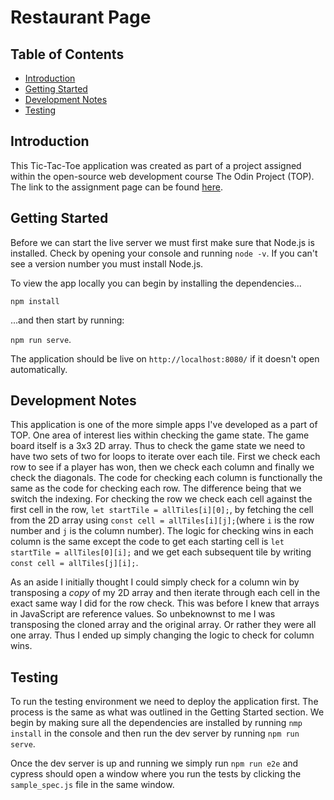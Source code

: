 # Restaurant Page

## Table of Contents

- [Introduction](#introduction)
- [Getting Started](#getting-started)
- [Development Notes](#development-notes)
- [Testing](#testing)

## Introduction

This Tic-Tac-Toe application was created as part of a project assigned within the open-source web development course The Odin Project (TOP). The link to the assignment page can be found [here](https://www.theodinproject.com/paths/full-stack-javascript/courses/javascript/lessons/tic-tac-toe).

## Getting Started

Before we can start the live server we must first make sure that Node.js is installed. Check by opening your console and running `node -v`. If you can't see a version number you must install Node.js. 

To view the app locally you can begin by installing the dependencies...

`npm install`

...and then start by running:

`npm run serve`.

The application should be live on `http://localhost:8080/` if it doesn't open automatically.

## Development Notes

This application is one of the more simple apps I've developed as a part of TOP. One area of interest lies within checking the game state. The game board itself is a 3x3 2D array. Thus to check the game state we need to have two sets of two for loops to iterate over each tile. First we check each row to see if a player has won, then we check each column and finally we check the diagonals. The code for checking each column is functionally the same as the code for checking each row. The difference being that we switch the indexing. For checking the row we check each cell against the first cell in the row, `let startTile = allTiles[i][0];`, by fetching the cell from the 2D array using `const cell = allTiles[i][j];`(where `i` is the row number and `j` is the column number). The logic for checking wins in each column is the same except the code to get each starting cell is `let startTile = allTiles[0][i];` and we get each subsequent tile by writing `const cell = allTiles[j][i];`.

As an aside I initially thought I could simply check for a column win by transposing a _copy_ of my 2D array and then iterate through each cell in the exact same way I did for the row check. This was before I knew that arrays in JavaScript are reference values. So unbeknownst to me I was transposing the cloned array and the original array. Or rather they were all one array. Thus I ended up simply changing the logic to check for column wins.

## Testing

To run the testing environment we need to deploy the application first. The process is the same as what was outlined in the Getting Started section. We begin by making sure all the dependencies are installed by running `nmp install` in the console and then run the dev server by running `npm run serve`. 

Once the dev server is up and running we simply run `npm run e2e` and cypress should open a window where you run the tests by clicking the `sample_spec.js` file in the same window.
